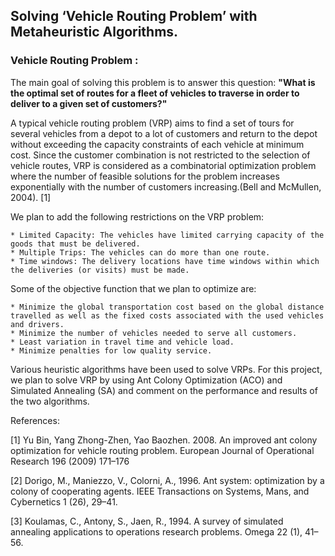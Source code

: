 ## Solving ‘Vehicle Routing Problem’ with Metaheuristic Algorithms.

### Vehicle Routing Problem :
The main goal of solving this problem is to answer this question: **"What is the optimal set of routes for a fleet of vehicles to traverse in order to deliver to a given set of customers?"**

A typical vehicle routing problem (VRP) aims to find a set of tours for several vehicles from a depot to a lot of customers and return to the depot without exceeding the capacity constraints of each vehicle at minimum cost. Since the customer combination is not restricted to the selection of vehicle routes, VRP is considered as a combinatorial optimization problem where the number of feasible solutions for the problem increases exponentially with the number of customers increasing.(Bell and McMullen, 2004). [1] 

We plan to add the following restrictions on the VRP problem:

    * Limited Capacity: The vehicles have limited carrying capacity of the goods that must be delivered.
    * Multiple Trips: The vehicles can do more than one route.
    * Time windows: The delivery locations have time windows within which the deliveries (or visits) must be made.
    
Some of the objective function that we plan to optimize are:

    * Minimize the global transportation cost based on the global distance travelled as well as the fixed costs associated with the used vehicles and drivers.
    * Minimize the number of vehicles needed to serve all customers.
    * Least variation in travel time and vehicle load.
    * Minimize penalties for low quality service.

Various heuristic algorithms have been used to solve VRPs. For this project, we plan to solve VRP by using Ant Colony Optimization (ACO) and Simulated Annealing (SA) and comment on the performance and results of the two algorithms. 
    
References: 

 [1] Yu Bin, Yang Zhong-Zhen, Yao Baozhen. 2008. An improved ant colony optimization for vehicle routing problem. European Journal of Operational Research 196 (2009) 171–176
 
 [2] Dorigo, M., Maniezzo, V., Colorni, A., 1996. Ant system: optimization by a colony of cooperating agents. IEEE Transactions on Systems, Mans, and Cybernetics 1 (26), 29–41.
 
 [3] Koulamas, C., Antony, S., Jaen, R., 1994. A survey of simulated annealing applications to operations research problems. Omega 22 (1), 41–56.
